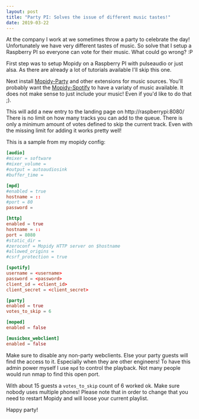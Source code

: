 ```yaml
---
layout: post
title: "Party PI: Solves the issue of different music tastes!"
date: 2019-03-22
---
```


At the company I work at we sometimes throw a party to celebrate the day!
Unfortunately we have very different tastes of music. So solve that I setup a Raspberry PI so
everyone can vote for their music. What could go wrong? :P

First step was to setup Mopidy on a Raspberry PI with pulseaudio or just alsa. As there are already
a lot of tutorials available I'll skip this one.

Next install [Mopidy-Party](https://pypi.org/project/Mopidy-Party/) and other extensions for music
sources. You'll probably want the [Mopidy-Spotify](https://github.com/mopidy/mopidy-spotify) to have
a variaty of music available. It does not make sense to just include your music! Even if you'd like
to do that ;).

This will add a new entry to the landing page on http://raspberrypi:8080/
There is no limit on how many tracks you can add to the queue. There is only a minimum amount of
votes defined to skip the current track.
Even with the missing limit for adding it works pretty well!


This is a sample from my mopidy config:
```conf
[audio]
#mixer = software
#mixer_volume =
#output = autoaudiosink
#buffer_time =

[mpd]
#enabled = true
hostname = ::
#port = 80
password =

[http]
enabled = true
hostname = ::
port = 8080
#static_dir =
#zeroconf = Mopidy HTTP server on $hostname
#allowed_origins =
#csrf_protection = true

[spotify]
username = <username>
password = <password>
client_id = <client_id> 
client_secret = <client_secret> 

[party]
enabled = true
votes_to_skip = 6

[moped]
enabled = false

[musicbox_webclient]
enabled = false
```

Make sure to disable any non-party webclients. Else your party guests will find the access to it.
Especially when they are other engineers! To have this admin power myself I use `mpd` to control the
playback. Not many people would run nmap to find this open port.

With about 15 guests a `votes_to_skip` count of 6 worked ok. Make sure nobody uses multiple phones!
Please note that in order to change that you need to restart Mopidy and will loose your current
playlist.

Happy party!

